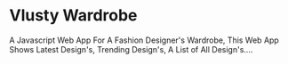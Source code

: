 # Vlusty Wardrobe

A Javascript Web App For A Fashion Designer's Wardrobe, This Web App Shows Latest Design's, Trending Design's, A List of All Design's....
